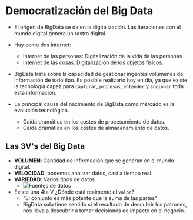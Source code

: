 # Democratización del Big Data

* El origen de BigData se da en la digitalización. Las iteraciones con el mundo digital genera un rastro digital.
* Hay como dos internet:
    * Internet de las personas: Digitalización de la vida de las personas
    * Internet de las cosas: Digitalización de los objetos físicos.
    
* BigData trata sobre la capacidad de gestionar ingentes volúmenes de información de todo tipo. Es posible realizarlo hoy en día, ya que existe la tecnología capaz para `capturar`, `procesas`, `entender` y `accionar` toda esta información.
* La principal causa del nacimiento de BigData como mercado es la evolución tecnológica.
    * Caída dramática en los costes de procesamiento de datos.
    * Caída dramática en los costes de almacenamiento de datos.
    
## Las 3V's del Big Data
* **VOLUMEN**: Cantidad de información que se generan en el mundo digital.
* **VELOCIDAD**: podemos analizar datos, casi a tiempo real.
* **VARIEDAD**: Varios tipos de datos
  * ![Fuentes de datos](images/01_democratizacion.png)
* Existe una 4ta V ¿Dónde está realmente el `valor`?
    * "El conjunto es más potente que la suma de las partes"
    * BigData solo tiene sentido si el resultado de descubrir los patrones, nos lleva a descubrir a tomar decisiones de impacto en el negocio.
